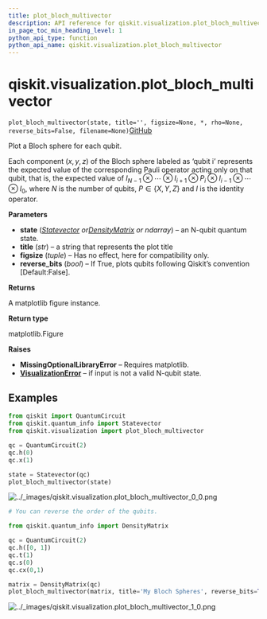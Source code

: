 ```yaml
---
title: plot_bloch_multivector
description: API reference for qiskit.visualization.plot_bloch_multivector
in_page_toc_min_heading_level: 1
python_api_type: function
python_api_name: qiskit.visualization.plot_bloch_multivector
---
```


# qiskit.visualization.plot\_bloch\_multivector

<span id="qiskit.visualization.plot_bloch_multivector" />

`plot_bloch_multivector(state, title='', figsize=None, *, rho=None, reverse_bits=False, filename=None)`[GitHub](https://github.com/qiskit/qiskit/tree/stable/0.39/qiskit/visualization/state_visualization.py "view source code")

Plot a Bloch sphere for each qubit.

Each component $(x,y,z)$ of the Bloch sphere labeled as ‘qubit i’ represents the expected value of the corresponding Pauli operator acting only on that qubit, that is, the expected value of $I_{N-1} \otimes\dotsb\otimes I_{i+1}\otimes P_i \otimes I_{i-1}\otimes\dotsb\otimes I_0$, where $N$ is the number of qubits, $P\in \{X,Y,Z\}$ and $I$ is the identity operator.

**Parameters**

*   **state** ([*Statevector*](qiskit.quantum_info.Statevector "qiskit.quantum_info.Statevector")  *or*[*DensityMatrix*](qiskit.quantum_info.DensityMatrix "qiskit.quantum_info.DensityMatrix") *or ndarray*) – an N-qubit quantum state.
*   **title** (*str*) – a string that represents the plot title
*   **figsize** (*tuple*) – Has no effect, here for compatibility only.
*   **reverse\_bits** (*bool*) – If True, plots qubits following Qiskit’s convention \[Default:False].

**Returns**

A matplotlib figure instance.

**Return type**

matplotlib.Figure

**Raises**

*   **MissingOptionalLibraryError** – Requires matplotlib.
*   [**VisualizationError**](qiskit.visualization.VisualizationError "qiskit.visualization.VisualizationError") – if input is not a valid N-qubit state.

## Examples

```python
from qiskit import QuantumCircuit
from qiskit.quantum_info import Statevector
from qiskit.visualization import plot_bloch_multivector

qc = QuantumCircuit(2)
qc.h(0)
qc.x(1)

state = Statevector(qc)
plot_bloch_multivector(state)
```

![../\_images/qiskit.visualization.plot\_bloch\_multivector\_0\_0.png](/images/api/qiskit/0.39/qiskit.visualization.plot_bloch_multivector_0_0.png)

```python
# You can reverse the order of the qubits.

from qiskit.quantum_info import DensityMatrix

qc = QuantumCircuit(2)
qc.h([0, 1])
qc.t(1)
qc.s(0)
qc.cx(0,1)

matrix = DensityMatrix(qc)
plot_bloch_multivector(matrix, title='My Bloch Spheres', reverse_bits=True)
```

![../\_images/qiskit.visualization.plot\_bloch\_multivector\_1\_0.png](/images/api/qiskit/0.39/qiskit.visualization.plot_bloch_multivector_1_0.png)

